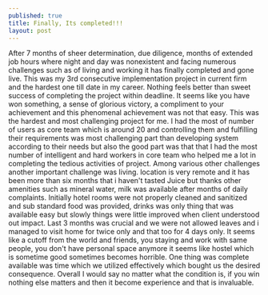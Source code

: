 ```yaml
---
published: true
title: Finally, Its completed!!!
layout: post
---
```

After 7 months of sheer determination, due diligence, months of extended job hours where night and day was nonexistent and facing numerous challenges such as of living and working it has finally completed and gone live. This was my 3rd consecutive implementation project in current firm and the hardest one till date in my career. Nothing feels better than sweet success of completing the project within deadline. It seems like you have won something, a sense of glorious victory, a compliment to your achievement and this phenomenal achievement was not that easy. This was the hardest and most challenging project for me. I had the most of number of users as core team which is around 20 and controlling them and fulfilling their requirements was most challenging part than developing system according to their needs but also the good part was that that I had the most number of intelligent and hard workers in core team who helped me a lot in completing the tedious activities of project. Among various other challenges another important challenge was living. location is very remote and it has been more than six months that i haven't tasted Juice but thanks other amenities such as mineral water, milk was available after months of daily complaints. Initially hotel rooms were not properly cleaned and sanitized and sub standard food was provided, drinks was only thing that was available easy but slowly things were little improved when client understood out impact. 
Last 3 months was crucial and we were not allowed leaves and i managed to visit home for twice only and that too for 4 days only. It seems like a cutoff from the world and friends, you staying and work with same people, you don't have personal space anymore it seems like hostel which is sometime good sometimes becomes horrible. One thing was complete available was time which we utilized effectively which bought us the desired consequence.
Overall I would say no matter what the condition is, if you win nothing else matters and then it become experience and that is invaluable.
